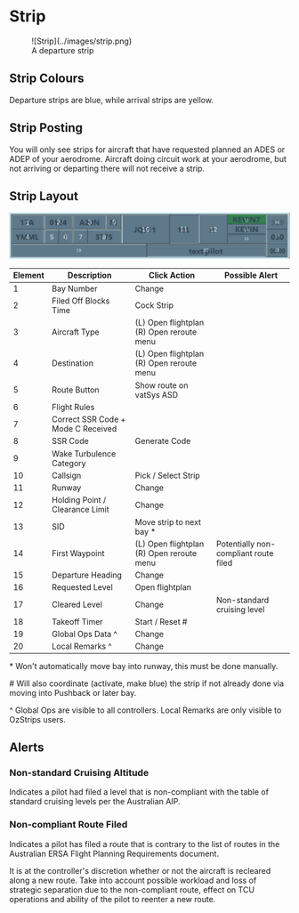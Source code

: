 # Strip
<figure markdown="span">
  ![Strip](../images/strip.png)
  <figcaption>A departure strip</figcaption>
</figure>

## Strip Colours
Departure strips are blue, while arrival strips are yellow.

## Strip Posting
You will only see strips for aircraft that have requested planned an ADES or ADEP of your aerodrome. Aircraft doing circuit work at your aerodrome, but not arriving or departing there will not receive a strip.

## Strip Layout
![Strip Reference](../images/strip_reference.png)

| Element | Description | Click Action | Possible Alert |
|---------|-------------|--------------|----------------|
| 1 | Bay Number | Change |
| 2 | Filed Off Blocks Time | Cock Strip |
| 3 | Aircraft Type | (L) Open flightplan (R) Open reroute menu |
| 4 | Destination | (L) Open flightplan (R) Open reroute menu |
| 5 | Route Button | Show route on vatSys ASD |
| 6 | Flight Rules | |
| 7 | Correct SSR Code + Mode C Received | |
| 8 | SSR Code | Generate Code |
| 9 | Wake Turbulence Category | |
| 10 | Callsign | Pick / Select Strip |
| 11| Runway | Change |
| 12 | Holding Point / Clearance Limit | Change |
| 13 | SID | Move strip to next bay \* |
| 14 | First Waypoint | (L) Open flightplan (R) Open reroute menu | Potentially non-compliant route filed |
| 15 | Departure Heading | Change |
| 16 | Requested Level | Open flightplan |
| 17 | Cleared Level | Change | Non-standard cruising level |
| 18 | Takeoff Timer | Start / Reset # |
| 19 | Global Ops Data ^ | Change |
| 20 | Local Remarks ^ | Change |

\* Won't automatically move bay into runway, this must be done manually.

\# Will also coordinate (activate, make blue) the strip if not already done via moving into Pushback or later bay.

^ Global Ops are visible to all controllers. Local Remarks are only visible to OzStrips users.

## Alerts
### Non-standard Cruising Altitude
Indicates a pilot had filed a level that is non-compliant with the table of standard cruising levels per the Australian AIP.
### Non-compliant Route Filed
Indicates a pilot has filed a route that is contrary to the list of routes in the Australian ERSA Flight Planning Requirements document.

It is at the controller's discretion whether or not the aircraft is recleared along a new route. Take into account possible workload and loss of strategic separation due to the non-compliant route, effect on TCU operations and ability of the pilot to reenter a new route.
